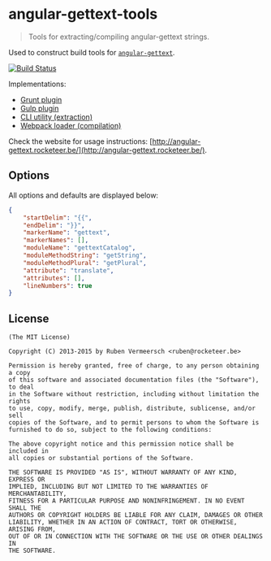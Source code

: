 # angular-gettext-tools

> Tools for extracting/compiling angular-gettext strings.

Used to construct build tools for [`angular-gettext`](https://github.com/rubenv/angular-gettext).

[![Build Status](https://travis-ci.org/rubenv/grunt-angular-gettext.png?branch=master)](https://travis-ci.org/rubenv/angular-gettext-tools)

Implementations:

* [Grunt plugin](https://github.com/rubenv/grunt-angular-gettext)
* [Gulp plugin](https://github.com/gabegorelick/gulp-angular-gettext)
* [CLI utility (extraction)](https://github.com/huston007/angular-gettext-cli)
* [Webpack loader (compilation)](https://github.com/princed/angular-gettext-loader)

Check the website for usage instructions: [http://angular-gettext.rocketeer.be/](http://angular-gettext.rocketeer.be/).

## Options

All options and defaults are displayed below: 

```JSON
{
    "startDelim": "{{",
    "endDelim": "}}",
    "markerName": "gettext",
    "markerNames": [],
    "moduleName": "gettextCatalog",
    "moduleMethodString": "getString",
    "moduleMethodPlural": "getPlural",
    "attribute": "translate",
    "attributes": [],
    "lineNumbers": true
}
```

## License 

    (The MIT License)

    Copyright (C) 2013-2015 by Ruben Vermeersch <ruben@rocketeer.be>

    Permission is hereby granted, free of charge, to any person obtaining a copy
    of this software and associated documentation files (the "Software"), to deal
    in the Software without restriction, including without limitation the rights
    to use, copy, modify, merge, publish, distribute, sublicense, and/or sell
    copies of the Software, and to permit persons to whom the Software is
    furnished to do so, subject to the following conditions:

    The above copyright notice and this permission notice shall be included in
    all copies or substantial portions of the Software.

    THE SOFTWARE IS PROVIDED "AS IS", WITHOUT WARRANTY OF ANY KIND, EXPRESS OR
    IMPLIED, INCLUDING BUT NOT LIMITED TO THE WARRANTIES OF MERCHANTABILITY,
    FITNESS FOR A PARTICULAR PURPOSE AND NONINFRINGEMENT. IN NO EVENT SHALL THE
    AUTHORS OR COPYRIGHT HOLDERS BE LIABLE FOR ANY CLAIM, DAMAGES OR OTHER
    LIABILITY, WHETHER IN AN ACTION OF CONTRACT, TORT OR OTHERWISE, ARISING FROM,
    OUT OF OR IN CONNECTION WITH THE SOFTWARE OR THE USE OR OTHER DEALINGS IN
    THE SOFTWARE.
